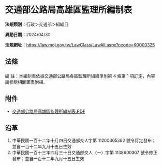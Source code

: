 # 交通部公路局高雄區監理所編制表




**法規類別**：行政＞交通部＞組織目

**異動日期**：2024/04/30  

**法規網址**：https://law.moj.gov.tw/LawClass/LawAll.aspx?pcode=K0000325



## 法條
##### 
編      註：本編制表依據交通部公路局各區監理所組織準則第 4  條第 1  項訂定，內容請參閱相關圖表附檔。
## 附件
* [交通部公路局高雄區監理所編制表.PDF](https://law.moj.gov.tw/LawClass/LawGetFile.ashx?FileId=0000367502)
## 沿革
1. 中華民國一百十二年十月四日交通部交人字第 11200305362  號令訂定發布；並自一百十二年九月十五日生效
1. 中華民國一百十三年四月三十日交通部交人（一）字第 1138600307 號令修正發布；並自一百十二年九月十五日生效
